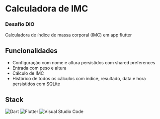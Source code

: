 # Calculadora de IMC
### Desafio DIO


Calculadora de índice de massa corporal (IMC) em app flutter

## Funcionalidades

- Configuração com nome e altura persistidos com shared preferences
- Entrada com peso e altura
- Cálculo de IMC
- Histórico de todos os cálculos com índice, resultado, data e hora persistidos com SQLite


## Stack

![Dart](https://img.shields.io/badge/dart-%230175C2.svg?style=for-the-badge&logo=dart&logoColor=white) ![Flutter](https://img.shields.io/badge/Flutter-%2302569B.svg?style=for-the-badge&logo=Flutter&logoColor=white)
 ![Visual Studio Code](https://img.shields.io/badge/Visual%20Studio%20Code-0078d7.svg?style=for-the-badge&logo=visual-studio-code&logoColor=white)